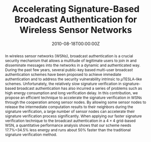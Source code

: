 ---
title: "Accelerating Signature-Based Broadcast Authentication for Wireless Sensor Networks"
authors:
- admin
- Guang Gong

date: "2010-08-18T00:00:00Z"
doi: "10.1007/978-3-642-17994-5_22"

# Publication type.
# Legend: 0 = Uncategorized; 1 = Conference paper; 2 = Journal article;
# 3 = Preprint / Working Paper; 4 = Report; 5 = Book; 6 = Book section;
# 7 = Thesis; 8 = Patent
publication_types: ["1"]

# Publication name and optional abbreviated publication name.
publication: "*The 2nd International Conference on Ad Hoc Networks (AdHocNets 2010)*"
publication_short: ""

abstract: In wireless sensor networks (WSNs), broadcast authentication is a crucial security mechanism that allows a multitude of legitimate users to join in and disseminate messages into the networks in a dynamic and authenticated way. During the past few years, several public-key based multi-user broadcast authentication schemes have been proposed to achieve immediate authentication and to address the security vulnerability intrinsic to $\mu$TESLA-like schemes. Unfortunately, the relatively slow signature verification in signature-based broadcast authentication has also incurred a series of problems such as high energy consumption and long verification delay. In this contribution, we propose an efficient technique to accelerate the signature verification in WSNs through the cooperation among sensor nodes. By allowing some sensor nodes to release the intermediate computation results to their neighbors during the signature verification, a large number of sensor nodes can accelerate their signature verification process significantly. When applying our faster signature verification technique to the broadcast authentication in a $4 \times 4$ grid-based WSN, a quantitative performance analysis shows that our scheme needs 17.7%~34.5% less energy and runs about 50% faster than the traditional signature verification method.
---